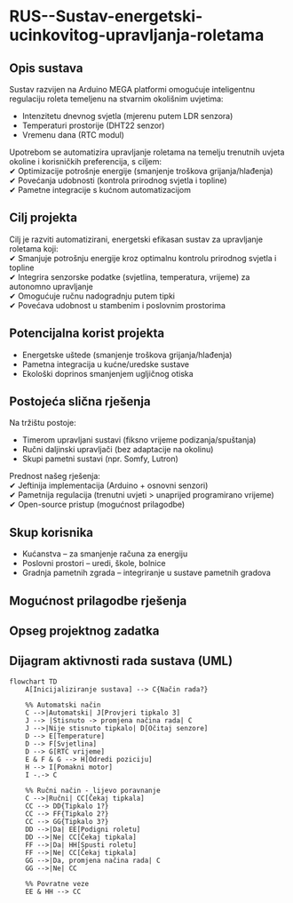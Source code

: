 # RUS--Sustav-energetski-ucinkovitog-upravljanja-roletama
## Opis sustava
Sustav razvijen na Arduino MEGA platformi omogućuje inteligentnu regulaciju roleta temeljenu na stvarnim okolišnim uvjetima:<br>
 - Intenzitetu dnevnog svjetla (mjerenu putem LDR senzora) <br>
 - Temperaturi prostorije (DHT22 senzor) <br>
 - Vremenu dana (RTC modul) <br>
 
Upotrebom se automatizira upravljanje roletama na temelju trenutnih uvjeta okoline  i korisničkih preferencija, s ciljem: <br>
 ✔ Optimizacije potrošnje energije (smanjenje troškova grijanja/hlađenja) <br>
 ✔ Povećanja udobnosti (kontrola prirodnog svjetla i topline)<br>
 ✔ Pametne integracije s kućnom automatizacijom<br>

## Cilj projekta
Cilj je razviti automatizirani, energetski efikasan sustav za upravljanje roletama koji:<br>
 ✔ Smanjuje potrošnju energije kroz optimalnu kontrolu prirodnog svjetla i topline<br>
 ✔ Integrira senzorske podatke (svjetlina, temperatura, vrijeme) za autonomno upravljanje<br>
 ✔ Omogućuje ručnu nadogradnju putem tipki<br>
 ✔ Povećava udobnost u stambenim i poslovnim prostorima<br>

##  Potencijalna korist projekta
- Energetske uštede (smanjenje troškova grijanja/hlađenja) <br>
- Pametna integracija u kućne/uredske sustave <br>
- Ekološki doprinos smanjenjem ugljičnog otiska <br>

##  Postojeća slična rješenja
Na tržištu postoje: <br>
 - Timerom upravljani sustavi (fiksno vrijeme podizanja/spuštanja) <br>
 - Ručni daljinski upravljači (bez adaptacije na okolinu) <br>
 - Skupi pametni sustavi (npr. Somfy, Lutron) <br>
 
 Prednost našeg rješenja: <br> 
  ✔ Jeftinija implementacija (Arduino + osnovni senzori) <br>
  ✔ Pametnija regulacija (trenutni uvjeti > unaprijed programirano vrijeme) <br>
  ✔ Open-source pristup (mogućnost prilagodbe) <br>


##  Skup korisnika
  - Kućanstva – za smanjenje računa za energiju  <br>
  - Poslovni prostori – uredi, škole, bolnice  <br>
  - Gradnja pametnih zgrada – integriranje u sustave pametnih gradova  <br>


##  Mogućnost prilagodbe rješenja

## Opseg projektnog zadatka

## Dijagram aktivnosti rada sustava (UML)
```mermaid
flowchart TD
    A[Inicijaliziranje sustava] --> C{Način rada?}
    
    %% Automatski način
    C -->|Automatski| J[Provjeri tipkalo 3]
    J --> |Stisnuto -> promjena načina rada| C
    J -->|Nije stisnuto tipkalo| D[Očitaj senzore]
    D --> E[Temperature]
    D --> F[Svjetlina]
    D --> G[RTC vrijeme]
    E & F & G --> H[Odredi poziciju]
    H --> I[Pomakni motor]
    I -.-> C
    
    %% Ručni način - lijevo poravnanje
    C -->|Ručni| CC[Čekaj tipkala]
    CC --> DD{Tipkalo 1?}
    CC --> FF{Tipkalo 2?}
    CC --> GG{Tipkalo 3?}
    DD -->|Da| EE[Podigni roletu]
    DD -->|Ne| CC[Čekaj tipkala]
    FF -->|Da| HH[Spusti roletu]
    FF -->|Ne| CC[Čekaj tipkala]
    GG -->|Da, promjena načina rada| C
    GG -->|Ne| CC
    
    %% Povratne veze
    EE & HH --> CC
```
  

##
